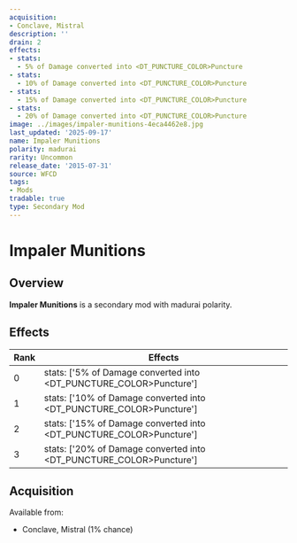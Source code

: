 ```yaml
---
acquisition:
- Conclave, Mistral
description: ''
drain: 2
effects:
- stats:
  - 5% of Damage converted into <DT_PUNCTURE_COLOR>Puncture
- stats:
  - 10% of Damage converted into <DT_PUNCTURE_COLOR>Puncture
- stats:
  - 15% of Damage converted into <DT_PUNCTURE_COLOR>Puncture
- stats:
  - 20% of Damage converted into <DT_PUNCTURE_COLOR>Puncture
image: ../images/impaler-munitions-4eca4462e8.jpg
last_updated: '2025-09-17'
name: Impaler Munitions
polarity: madurai
rarity: Uncommon
release_date: '2015-07-31'
source: WFCD
tags:
- Mods
tradable: true
type: Secondary Mod
---
```


# Impaler Munitions

## Overview

**Impaler Munitions** is a secondary mod with madurai polarity.

## Effects

| Rank | Effects |
|------|----------|
| 0 | stats: ['5% of Damage converted into <DT_PUNCTURE_COLOR>Puncture'] |
| 1 | stats: ['10% of Damage converted into <DT_PUNCTURE_COLOR>Puncture'] |
| 2 | stats: ['15% of Damage converted into <DT_PUNCTURE_COLOR>Puncture'] |
| 3 | stats: ['20% of Damage converted into <DT_PUNCTURE_COLOR>Puncture'] |

## Acquisition

Available from:
- Conclave, Mistral (1% chance)

